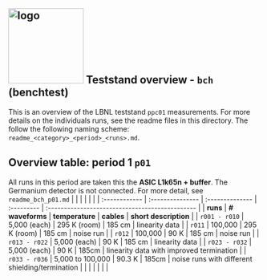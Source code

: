 ## <img src="./../../logo/lbnl_logo.png" alt="logo" width="150"/> Teststand overview  - `bch` (benchtest)
This is an overview of the LBNL teststand `ppc01` measurements. For more details on the individuals runs, see the readme files in this directory. 
The follow the following naming scheme: `readme_<category>_<period>_<runs>.md`.  

<style>
@media (prefers-color-scheme: dark) {
  .logo-inline {
    content: url("./../../logo/lbnl_logo_dark.png");
  }
}
</style>

## Overview table: period 1 `p01`   
All runs in this period are taken this the **ASIC L1k65n + buffer**. The Germanium detector is not connected. For more detail, see `readme_bch_p01.md`
|               |                  |                 |            |                                                 |
| :------------ | :--------------- | :-------------- | :--------- | :---------------------------------------------- |
| **runs**      | **# waveforms**  | **temperature** | **cables** | **short description**                           |
| `r001 - r010` | 5,000 (each)     | 295 K (room)    | 185 cm     | linearity data                                  |
| `r011`        | 100,000          | 295 K (room)    | 185 cm     | noise run                                       |
| `r012`        | 100,000          | 90 K            | 185 cm     | noise run                                       |
| `r013 - r022` | 5,000 (each)     | 90 K            | 185 cm     | linearity data                                  |
| `r023 - r032` | 5,000 (each)     | 90 K            | 185cm      | linearity data with improved termination        |
| `r033 - r036` | 5,000 to 100,000 | 90.3 K          | 185cm      | noise runs with different shielding/termination |
|               |                  |                 |            |                                                 |


